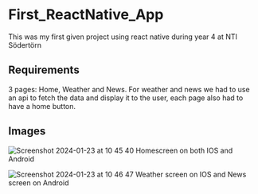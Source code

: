 # First_ReactNative_App
This was my first given project using react native during year 4 at NTI Södertörn

## Requirements
3 pages: Home, Weather and News. For weather and news we had to use an api to fetch the data and display it to the user, each page also had to have a home button.

## Images
![Screenshot 2024-01-23 at 10 45 40](https://github.com/MyNameJaeff/First_ReactNative_App/assets/90324303/e0ffabb7-c0be-4c6a-a6a8-e80ac66b3f39)
Homescreen on both IOS and Android

![Screenshot 2024-01-23 at 10 46 47](https://github.com/MyNameJaeff/First_ReactNative_App/assets/90324303/d25522fe-710c-4386-8dfd-a57e4050b2c0)
Weather screen on IOS and News screen on Android
